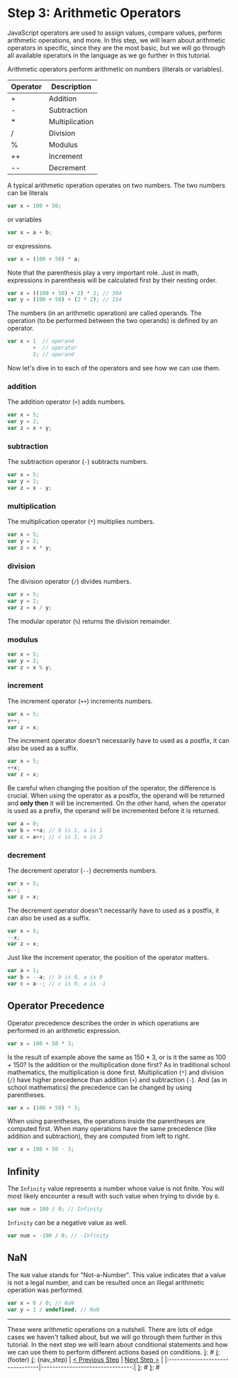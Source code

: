 [{]: <region> (header)
# Step 3: Arithmetic Operators
[}]: #
[{]: <region> (body)
JavaScript operators are used to assign values, compare values, perform arithmetic operations, and more. In this step, we will learn about arithmetic operators in specific, since they are the most basic, but we will go through all available operators in the language as we go further in this tutorial.

Arithmetic operators perform arithmetic on numbers (literals or variables).

| **Operator** | **Description** |
|--------------|-----------------|
| +            | Addition        |
| -            | Subtraction     |
| *            | Multiplication  |
| /            | Division        |
| %            | Modulus         |
| ++           | Increment       |
| --           | Decrement       |

A typical arithmetic operation operates on two numbers. The two numbers can be literals

```js
var x = 100 + 50;
```

or variables

```js
var x = a + b;
```

or expressions.

```js
var x = (100 + 50) * a;
```

Note that the parenthesis play a very important role. Just in math, expressions in parenthesis will be calculated first by their nesting order.

```js
var x = ((100 + 50) + 2) * 2; // 304
var y = (100 + 50) + (2 * 2); // 154
```

The numbers (in an arithmetic operation) are called operands. The operation (to be performed between the two operands) is defined by an operator.

```js
var x = 1  // operand
        +  // operator
        2; // operand
```

Now let's dive in to each of the operators and see how we can use them.

### addition

The addition operator (`+`) adds numbers.

```js
var x = 5;
var y = 2;
var z = x + y;
```

### subtraction

The subtraction operator (`-`) subtracts numbers.

```js
var x = 5;
var y = 2;
var z = x - y;
```

### multiplication

The multiplication operator (`*`) multiplies numbers.

```js
var x = 5;
var y = 2;
var z = x * y;
```

### division

The division operator (`/`) divides numbers.

```js
var x = 5;
var y = 2;
var z = x / y;
```

The modular operator (`%`) returns the division remainder.

### modulus

```js
var x = 5;
var y = 2;
var z = x % y;
```

### increment

The increment operator (`++`) increments numbers.

```js
var x = 5;
x++;
var z = x;
```

The increment operator doesn't necessarily have to used as a postfix, it can also be used as a suffix.

```js
var x = 5;
++x;
var z = x;
```

Be careful when changing the position of the operator, the difference is crucial. When using the operator as a postfix, the operand will be returned and **only then** it will be incremented. On the other hand, when the operator is used as a prefix, the operand will be incremented before it is returned.

```js
var a = 0;
var b = ++a; // b is 1, a is 1
var c = a++; // c is 1, a is 2
```

### decrement

The decrement operator (`--`) decrements numbers.

```js
var x = 5;
x--;
var z = x;
```

The decrement operator doesn't necessarily have to used as a postfix, it can also be used as a suffix.

```js
var x = 5;
--x;
var z = x;
```

Just like the increment operator, the position of the operator matters.

```js
var a = 1;
var b = --a; // b is 0, a is 0
var c = a--; // c is 0, a is -1
```

## Operator Precedence

Operator precedence describes the order in which operations are performed in an arithmetic expression.

```js
var x = 100 + 50 * 3;
```

Is the result of example above the same as 150 * 3, or is it the same as 100 + 150? Is the addition or the multiplication done first? As in traditional school mathematics, the multiplication is done first. Multiplication (`*`) and division (`/`) have higher precedence than addition (`+`) and subtraction (`-`). And (as in school mathematics) the precedence can be changed by using parentheses.

```js
var x = (100 + 50) * 3;
```

When using parentheses, the operations inside the parentheses are computed first. When many operations have the same precedence (like addition and subtraction), they are computed from left to right.

```js
var x = 100 + 50 - 3;
```

## Infinity

The `Infinity` value represents a number whose value is not finite. You will most likely encounter a result with such value when trying to divide by `0`.

```js
var num = 100 / 0; // Infinity
```

`Infinity` can be a negative value as well.

```js
var num = -100 / 0; // -Infinity
```

## NaN

The `NaN` value stands for "Not-a-Number". This value indicates that a value is not a legal number, and can be resulted once an illegal arithmetic operation was performed.

```js
var x = 0 / 0; // NaN
var y = 1 / undefined; // NaN
```

---

These were arithmetic operations on a nutshell. There are lots of edge cases we haven't talked about, but we will go through them further in this tutorial. In the next step we will learn about conditional statements and how we can use them to perform different actions based on conditions.
[}]: #
[{]: <region> (footer)
[{]: <helper> (nav_step)
| [< Previous Step](step2.md) | [Next Step >](step4.md) |
|:--------------------------------|--------------------------------:|
[}]: #
[}]: #